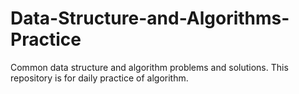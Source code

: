 # Data-Structure-and-Algorithms-Practice
Common data structure and algorithm problems and solutions. 
This repository is for daily practice of algorithm. 
